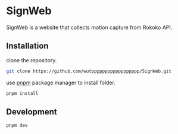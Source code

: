 # SignWeb
SignWeb is a website that collects motion capture from Rokoko API.

## Installation
clone the repository.
```bash
git clone https://github.com/wutpppppppppppppppppp/SignWeb.git
```

use [pnpm](https://pnpm.io/installation) package manager to install folder.
```bash
pnpm install
```

## Development
```bash
pnpm dev
```
